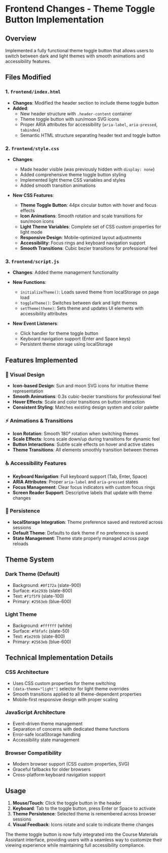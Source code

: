 # Frontend Changes - Theme Toggle Button Implementation

## Overview
Implemented a fully functional theme toggle button that allows users to switch between dark and light themes with smooth animations and accessibility features.

## Files Modified

### 1. `frontend/index.html`
- **Changes**: Modified the header section to include theme toggle button
- **Added**: 
  - New header structure with `.header-content` container
  - Theme toggle button with sun/moon SVG icons
  - Proper ARIA attributes for accessibility (`aria-label`, `aria-pressed`, `tabindex`)
  - Semantic HTML structure separating header text and toggle button

### 2. `frontend/style.css`
- **Changes**: 
  - Made header visible (was previously hidden with `display: none`)
  - Added comprehensive theme toggle button styling
  - Implemented light theme CSS variables and styles
  - Added smooth transition animations

- **New CSS Features**:
  - **Theme Toggle Button**: 44px circular button with hover and focus effects
  - **Icon Animations**: Smooth rotation and scale transitions for sun/moon icons
  - **Light Theme Variables**: Complete set of CSS custom properties for light mode
  - **Responsive Design**: Mobile-optimized layout adjustments
  - **Accessibility**: Focus rings and keyboard navigation support
  - **Smooth Transitions**: Cubic bezier transitions for professional feel

### 3. `frontend/script.js`
- **Changes**: Added theme management functionality
- **New Functions**:
  - `initializeTheme()`: Loads saved theme from localStorage on page load
  - `toggleTheme()`: Switches between dark and light themes
  - `setTheme(theme)`: Sets theme and updates UI elements with accessibility attributes

- **New Event Listeners**:
  - Click handler for theme toggle button
  - Keyboard navigation support (Enter and Space keys)
  - Persistent theme storage using localStorage

## Features Implemented

### 🎨 Visual Design
- **Icon-based Design**: Sun and moon SVG icons for intuitive theme representation
- **Smooth Animations**: 0.3s cubic-bezier transitions for professional feel
- **Hover Effects**: Scale and color transitions on button interaction
- **Consistent Styling**: Matches existing design system and color palette

### ⚡ Animations & Transitions
- **Icon Rotation**: Smooth 180° rotation when switching themes
- **Scale Effects**: Icons scale down/up during transitions for dynamic feel
- **Button Interactions**: Subtle scale effects on hover and active states
- **Theme Transitions**: All elements smoothly transition between themes

### ♿ Accessibility Features
- **Keyboard Navigation**: Full keyboard support (Tab, Enter, Space)
- **ARIA Attributes**: Proper `aria-label` and `aria-pressed` states
- **Focus Management**: Clear focus indicators with custom focus rings
- **Screen Reader Support**: Descriptive labels that update with theme changes

### 💾 Persistence
- **localStorage Integration**: Theme preference saved and restored across sessions
- **Default Theme**: Defaults to dark theme if no preference is saved
- **State Management**: Theme state properly managed across page reloads

## Theme System

### Dark Theme (Default)
- Background: `#0f172a` (slate-900)
- Surface: `#1e293b` (slate-800)  
- Text: `#f1f5f9` (slate-100)
- Primary: `#2563eb` (blue-600)

### Light Theme
- Background: `#ffffff` (white)
- Surface: `#f8fafc` (slate-50)
- Text: `#1e293b` (slate-800)  
- Primary: `#2563eb` (blue-600)

## Technical Implementation Details

### CSS Architecture
- Uses CSS custom properties for theme switching
- `[data-theme="light"]` selector for light theme overrides
- Smooth transitions applied to all theme-dependent properties
- Mobile-first responsive design with proper scaling

### JavaScript Architecture  
- Event-driven theme management
- Separation of concerns with dedicated theme functions
- Error-safe localStorage handling
- Accessibility state management

### Browser Compatibility
- Modern browser support (CSS custom properties, SVG)
- Graceful fallbacks for older browsers
- Cross-platform keyboard navigation support

## Usage
1. **Mouse/Touch**: Click the toggle button in the header
2. **Keyboard**: Tab to the toggle button, press Enter or Space to activate
3. **Theme Persistence**: Selected theme is remembered across browser sessions
4. **Visual Feedback**: Icons rotate and scale to indicate theme changes

The theme toggle button is now fully integrated into the Course Materials Assistant interface, providing users with a seamless way to customize their viewing experience while maintaining full accessibility compliance.